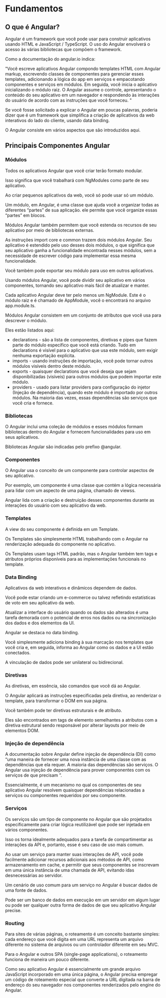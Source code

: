 # Fundamentos

## O que é Angular?

Angular é um framework que você pode usar para construir aplicativos usando HTML e JavaScript / TypeScript. O uso do Angular envolverá o acesso às várias bibliotecas que compõem o framework.

Como a documentação do angular.io indica:

"Você escreve aplicativos Angular compondo templates HTML com Angular markup, escrevendo classes de componentes para gerenciar esses templates, adicionando a lógica do app em serviços e empacotando componentes e serviços em módulos. Em seguida, você inicia o aplicativo inicializando o módulo raiz. O Angular assume o controle, apresentando o conteúdo do seu aplicativo em um navegador e respondendo às interações do usuário de acordo com as instruções que você forneceu. "

Se você fosse solicitado a explicar o Angular em poucas palavras, poderia dizer que é um framework que simplifica a criação de aplicativos da web interativos do lado do cliente, usando data binding. 

O Angular consiste em vários aspectos que são introduzidos aqui.

## Principais Componentes Angular

### Módulos

Todos os aplicativos Angular que você criar terão formato modular. 

Isso significa que você trabalhará com NgModules como parte de seu aplicativo.

Ao criar pequenos aplicativos da web, você só pode usar só um módulo. 

Um módulo, em Angular, é uma classe que ajuda você a organizar todas as diferentes “partes” de sua aplicação. ele permite que você organize essas “partes” em blocos.

Módulos Angular também permitem que você estenda os recursos de seu aplicativo por meio de bibliotecas externas. 

As instruções import core e common trazem dois módulos Angular. Seu aplicativo é estendido pelo uso desses dois módulos, o que significa que seu aplicativo ganha a funcionalidade encontrada nesses módulos, sem a necessidade de escrever código para implementar essa mesma funcionalidade.

Você também pode exportar seu módulo para uso em outros aplicativos.

Usando módulos Angular, você pode dividir seu aplicativo em vários componentes, tornando seu aplicativo mais fácil de atualizar e manter.

Cada aplicativo Angular deve ter pelo menos um NgModule. Este é o módulo raiz e é chamado de AppModule, você o encontrará no arquivo app.module.ts. 

Módulos Angular consistem em um conjunto de atributos que você usa para descrever o módulo. 

Eles estão listados aqui:

* declarations - são a lista de componentes, diretivas e pipes que fazem parte do módulo específico que você está criando. Tudo em declarations é visível para o aplicativo que usa este módulo, sem exigir nenhuma exportação explícita.
* imports - usando instruções de importação, você pode tornar outros módulos visíveis dentro deste módulo.
* exports - quaisquer declarations que você deseja que sejam disponibilizadas (visíveis) para outros módulos que podem importar este módulo.
* providers - usado para listar providers para configuração do injetor (Injeção de dependência), quando este módulo é importado por outros módulos. Na maioria das vezes, essas dependências são serviços que você cria e fornece.

### Bibliotecas

O Angular inclui uma coleção de módulos e esses módulos formam bibliotecas dentro do Angular e fornecem funcionalidades para uso em seus aplicativos. 

Bibliotecas Angular são indicadas pelo prefixo @angular.

### Componentes

O Angular usa o conceito de um componente para controlar aspectos de seu aplicativo. 

Por exemplo, um componente é uma classe que contém a lógica necessária para lidar com um aspecto de uma página, chamado de viewss.

Angular lida com a criação e destruição desses componentes durante as interações do usuário com seu aplicativo da web.

### Templates

A view do seu componente é definida em um Template.

Os Templates são simplesmente HTML trabalhando com o Angular na renderização adequada do componente no aplicativo. 

Os Templates usam tags HTML padrão, mas o Angular também tem tags e atributos próprios disponíveis para as implementações funcionais no template. 

### Data Binding

Aplicativos da web interativos e dinâmicos dependem de dados. 

Você pode estar criando um e-commerce ou talvez refletindo estatísticas de voto em seu aplicativo da web. 

Atualizar a interface do usuário quando os dados são alterados é uma tarefa demorada com o potencial de erros nos dados ou na sincronização dos dados e dos elementos da UI.

Angular se destaca no data binding. 

Você simplesmente adiciona binding à sua marcação nos templates que você cria e, em seguida, informa ao Angular como os dados e a UI estão conectados. 

A vinculação de dados pode ser unilateral ou bidirecional.

### Diretivas

As diretivas, em essência, são comandos que você dá ao Angular. 

O Angular aplicará as instruções especificadas pela diretiva, ao renderizar o template, para transformar o DOM em sua página.

Você também pode ter diretivas estruturais e de atributo. 

Eles são encontrados em tags de elemento semelhantes a atributos com a diretiva estrutural sendo responsável por alterar layouts por meio de elementos DOM.

### Injeção de dependência

A documentação sobre Angular define injeção de dependência (DI) como “uma maneira de fornecer uma nova instância de uma classe com as dependências que ela requer. A maioria das dependências são serviços. O Angular usa injeção de dependência para prover componentes com os serviços de que precisam ”.

Essencialmente, é um mecanismo no qual os componentes de seu aplicativo Angular resolvem quaisquer dependências relacionadas a serviços ou componentes requeridos por seu componente.

### Serviços

Os serviços são um tipo de componente no Angular que são projetados especificamente para criar lógica reutilizável que pode ser injetada em vários componentes.

Isso os torna idealmente adequados para a tarefa de compartimentar as interações da API e, portanto, esse é seu caso de uso mais comum.

Ao usar um serviço para manter suas interações de API, você pode facilmente adicionar recursos adicionais aos métodos de API, como armazenamento em cache, e permitir que seus componentes se inscrevam em uma única instância de uma chamada de API, evitando idas desnecessárias ao servidor.

Um cenário de uso comum para um serviço no Angular é buscar dados de uma fonte de dados. 

Pode ser um banco de dados em execução em um servidor em algum lugar ou pode ser qualquer outra forma de dados de que seu aplicativo Angular precise. 

### Routing

Para sites de várias páginas, o roteamento é um conceito bastante simples: cada endereço que você digita em uma URL representa um arquivo diferente no sistema de arquivos ou um controlador diferente em seu MVC.

Para o Angular e outros SPA (single-page applications), o roteamento funciona de maneira um pouco diferente. 

Como seu aplicativo Angular é essencialmente um grande arquivo JavaScript incorporado em uma única página, o Angular precisa empregar um código de roteamento especial que converte a URL digitada na barra de endereço do seu navegador nos componentes renderizados pelo engine do Angular.
